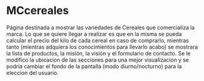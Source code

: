 # MCcereales
Página destinada a mostrar las variedades de Cereales que comercializa la marca.
Lo que se quiere llegar a realizar es que en la misma se pueda calcular el precio del kilo de cada cereal en caso de comprarlo, 
mientras tanto (mientras adquiera los conocimientos para llevarlo acabo) se mostrara la lista de productos, la misión, la visión y el formulario de contacto. 
Se le modifico la ubicacion de las secciones para una mejor visualizacion y se podria cambiar el fondo de la pantalla (modo diurno/nocturno) para la eleccion del usuario. 


